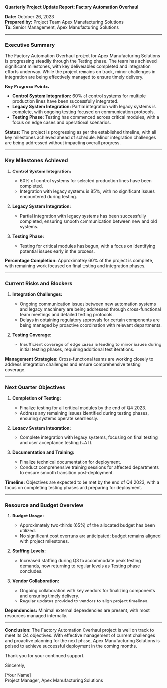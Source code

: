 

**Quarterly Project Update Report: Factory Automation Overhaul**

**Date:** October 26, 2023  
**Prepared by:** Project Team Apex Manufacturing Solutions  
**To:** Senior Management, Apex Manufacturing Solutions  

---

### **Executive Summary**

The Factory Automation Overhaul project for Apex Manufacturing Solutions is progressing steadily through the Testing phase. The team has achieved significant milestones, with key deliverables completed and integration efforts underway. While the project remains on track, minor challenges in integration are being effectively managed to ensure timely delivery.

**Key Progress Points:**
- **Control System Integration:** 60% of control systems for multiple production lines have been successfully integrated.
- **Legacy System Integration:** Partial integration with legacy systems is complete, with ongoing testing focused on communication protocols.
- **Testing Phase:** Testing has commenced across critical modules, with a focus on edge cases and operational scenarios.

**Status:** The project is progressing as per the established timeline, with all key milestones achieved ahead of schedule. Minor integration challenges are being addressed without impacting overall progress.

---

### **Key Milestones Achieved**

1. **Control System Integration:**
   - 60% of control systems for selected production lines have been completed.
   - Integration with legacy systems is 85%, with no significant issues encountered during testing.

2. **Legacy System Integration:**
   - Partial integration with legacy systems has been successfully completed, ensuring smooth communication between new and old systems.

3. **Testing Phase:**
   - Testing for critical modules has begun, with a focus on identifying potential issues early in the process.

**Percentage Completion:** Approximately 60% of the project is complete, with remaining work focused on final testing and integration phases.

---

### **Current Risks and Blockers**

1. **Integration Challenges:**
   - Ongoing communication issues between new automation systems and legacy machinery are being addressed through cross-functional team meetings and detailed testing protocols.
   - Delays in obtaining regulatory approvals for certain components are being managed by proactive coordination with relevant departments.

2. **Testing Coverage:**
   - Insufficient coverage of edge cases is leading to minor issues during initial testing phases, requiring additional test iterations.

**Management Strategies:** Cross-functional teams are working closely to address integration challenges and ensure comprehensive testing coverage.

---

### **Next Quarter Objectives**

1. **Completion of Testing:**
   - Finalize testing for all critical modules by the end of Q4 2023.
   - Address any remaining issues identified during testing phases, ensuring systems operate seamlessly.

2. **Legacy System Integration:**
   - Complete integration with legacy systems, focusing on final testing and user acceptance testing (UAT).

3. **Documentation and Training:**
   - Finalize technical documentation for deployment.
   - Conduct comprehensive training sessions for affected departments to ensure smooth transition post-deployment.

**Timeline:** Objectives are expected to be met by the end of Q4 2023, with a focus on completing testing phases and preparing for deployment.

---

### **Resource and Budget Overview**

1. **Budget Usage:**
   - Approximately two-thirds (65%) of the allocated budget has been utilized.
   - No significant cost overruns are anticipated; budget remains aligned with project milestones.

2. **Staffing Levels:**
   - Increased staffing during Q3 to accommodate peak testing demands, now returning to regular levels as Testing phase concludes.

3. **Vendor Collaboration:**
   - Ongoing collaboration with key vendors for finalizing components and ensuring timely delivery.
   - Regular updates provided to vendors to align project timelines.

**Dependencies:** Minimal external dependencies are present, with most resources managed internally.

---

**Conclusion:** The Factory Automation Overhaul project is well on track to meet its Q4 objectives. With effective management of current challenges and proactive planning for the next phase, Apex Manufacturing Solutions is poised to achieve successful deployment in the coming months.

Thank you for your continued support.

Sincerely,

[Your Name]  
Project Manager, Apex Manufacturing Solutions